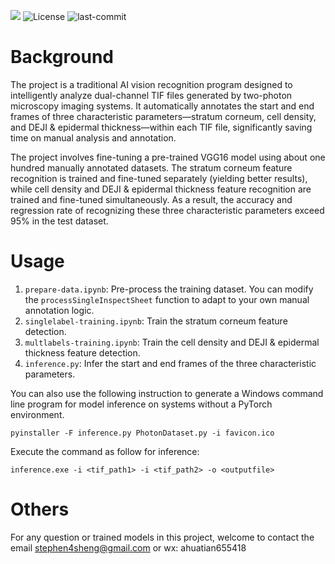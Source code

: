 ![](https://img.shields.io/badge/language-python-orange.svg)
![License](https://img.shields.io/badge/License-MIT-blue.svg)
<img src="https://img.shields.io/github/last-commit/lazycodedoggy/PhotonFrameDetection" alt="last-commit" />

# Background

The project is a traditional AI vision recognition program designed to intelligently analyze dual-channel TIF files generated by two-photon microscopy imaging systems. It automatically annotates the start and end frames of three characteristic parameters—stratum corneum, cell density, and DEJI & epidermal thickness—within each TIF file, significantly saving time on manual analysis and annotation.

The project involves fine-tuning a pre-trained VGG16 model using about one hundred manually annotated datasets. The stratum corneum feature recognition is trained and fine-tuned separately (yielding better results), while cell density and DEJI & epidermal thickness feature recognition are trained and fine-tuned simultaneously. As a result, the accuracy and regression rate of recognizing these three characteristic parameters exceed 95% in the test dataset.

# Usage

1. `prepare-data.ipynb`: Pre-process the training dataset. You can modify the `processSingleInspectSheet` function to adapt to your own manual annotation logic.
2. `singlelabel-training.ipynb`: Train the stratum corneum feature detection.
3. `multlabels-training.ipynb`: Train the cell density and DEJI & epidermal thickness feature detection.
4. `inference.py`: Infer the start and end frames of the three characteristic parameters.

You can also use the following instruction to generate a Windows command line program for model inference on systems without a PyTorch environment.

```
pyinstaller -F inference.py PhotonDataset.py -i favicon.ico
```

Execute the command as follow for inference:

```
inference.exe -i <tif_path1> -i <tif_path2> -o <outputfile>
```

# Others

For any question or trained models in this project, welcome to contact the email stephen4sheng@gmail.com or wx: ahuatian655418
